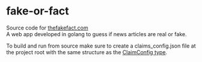 # fake-or-fact
Source code for [thefakefact.com](thefakefact.com)  
A web app developed in golang to guess if news articles are real or fake.

To build and run from source make sure to create a claims_config.json file at the project root with the same structure as 
the [ClaimConfig type](https://github.com/Beyhum/fake-or-fact/blob/63760cb3831826f3d3d34501a2033e153cf6a4eb/collector/claim_collector.go#L10).
